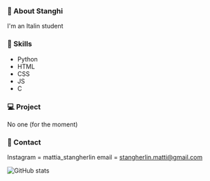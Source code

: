 ### 👋 About Stanghi
I'm an Italin student


### 🌱 Skills
- Python
- HTML
- CSS
- JS
- C

### 💻 Project
No one (for the moment)

### 📧 Contact

Instagram = mattia_stangherlin
email = stangherlin.matti@gmail.com

![GitHub stats](https://github-readme-stats.vercel.app/api?username=Stanghi&show_icons=true)  

